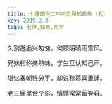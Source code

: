 ```yaml
---
title: 七律即兴二中老三届知青角（五）
key: 2019.2.3
tags: 七律,知青,同学
---
```


久別邂逅兴匆匆，何顾阴晴雨雪风。

兄妹相称亲熱味，学生互认知己声。

堪忆春朝悵分手，却说秋暮喜重逢。

老三届里合个影，情愫常常留笑容。

</br>

